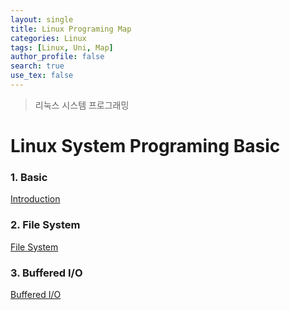 ```yaml
---
layout: single
title: Linux Programing Map
categories: Linux
tags: [Linux, Uni, Map]
author_profile: false
search: true
use_tex: false
---
```


> 리눅스 시스템 프로그래밍

# Linux System Programing Basic

### 1. Basic

[Introduction]({{site.url}}/linux/lp_basic)

### 2. File System

[File System]({{site.url}}/linux/file_system)

### 3. Buffered I/O

[Buffered I/O]({{site.url}}/linux/buffered_io)